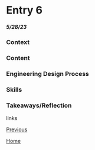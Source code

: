 # Entry 6
##### 5/28/23

### Context

### Content

### Engineering Design Process

### Skills

### Takeaways/Reflection


links


[Previous](entry05.md) 

[Home](../README.md)
